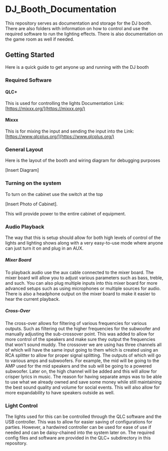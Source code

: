 # DJ_Booth_Documentation
This repository serves as documentation and storage for the DJ booth. There are also folders with information on how to control and use the required software to run the lighting effects. There is also documentation on the game room as well if needed. 

## Getting Started
Here is a quick guide to get anyone up and running with the DJ booth

### Required Software

#### QLC+
This is used for controlling the lights Documentation
Link: [https://mixxx.org/](https://mixxx.org/)

#### Mixxx
This is for mixing the input and sending the input into the 
Link: [https://www.qlcplus.org/](https://www.qlcplus.org/)




### General Layout
Here is the layout of the booth and wiring diagram for debugging purposes

[Insert Diagram]

### Turning on the system
To turn on the cabinet use the switch at the top

[Insert Photo of Cabinet].

This will provide power to the entire cabinet of equipment. 

### Audio Playback 
The way that this is setup should allow for both high levels of control of the lights and lighting shows along with a very easy-to-use mode where anyone can just turn it on and plug in an AUX. 

##### Mixer Board
To playback audio use the aux cable connected to the mixer board. The mixer board will allow you to adjust various parameters such as bass, treble, and such. You can also plug multiple inputs into this mixer board for more advanced setups such as using microphones or multiple sources for audio. There is also a headphone output on the mixer board to make it easier to hear the current playback. 

##### Cross-Over
The cross-over allows for filtering of various frequencies for various outputs. Such as filtering out the higher frequencies for the subwoofer and manually adjusting the sub-crossover point. This was added to allow for more control of the speakers and make sure they output the frequencies that won't sound muddy. The crossover we are using has three channels all of which will have the same input going to them which is created using an RCA splitter to allow for proper signal splitting. The outputs of which will go to various amps and subwoofers. For example, the mid will be going to the AMP used for the mid speakers and the sub will be going to a powered subwoofer. Later on, the high channel will be added and this will allow for crisper lyrics in music. The reason for having separate amps was to be able to use what we already owned and save some money while still maintaining the best sound quality and volume for social events. This will also allow for more expandability to have speakers outside as well. 

### Light Control
The lights used for this can be controlled through the QLC software and the USB controller. This was to allow for easier saving of configurations for parties. However, a hardwired controller can be used for ease of use if needed and can be daisy-chained into the system later on. The required config files and software are provided in the QLC+ subdirectory in this repository. 
